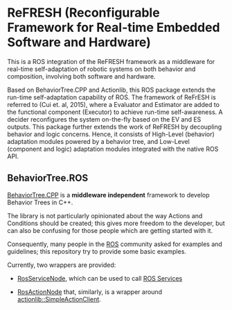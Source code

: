 # ReFRESH (Reconfigurable Framework for Real-time Embedded Software and Hardware)

This is a ROS integration of the ReFRESH framework as a middleware for real-time
self-adaptation of robotic systems on both behavior and composition, involving
both software and hardware.

Based on BehaviorTree.CPP and Actionlib, this ROS package extends the run-time
self-adaptation capability of ROS. The framework of ReFrESH is referred to
(Cui et. al, 2015), where a Evaluator and Estimator are added to the functional
component (Executor) to achieve run-time self-awareness. A decider reconfigures
the system on-the-fly based on the EV and ES outputs. This package further
extends the work of ReFRESH by decoupling behavior and logic concerns. Hence,
it consists of High-Level (behavior) adaptation modules powered by a behavior
tree, and Low-Level (component and logic) adaptation modules integrated with
the native ROS API.

## BehaviorTree.ROS

[BehaviorTree.CPP](https://github.com/BehaviorTree/BehaviorTree.CPP) is a __middleware independent__ framework 
to develop Behavior Trees in C++.

The library is not particularly opinionated about the way Actions and Conditions should be created; this gives
more freedom to the developer, but can also be confusing for those people which are getting started with it.

Consequently, many people in the [ROS](http://www.ros.org) community asked for examples and guidelines;
this repository try to provide some basic examples.

Currently, two wrappers are provided:

- [RosServiceNode](include/behaviortree_ros/bt_service_node.h), which can be used to call
  [ROS Services](http://wiki.ros.org/Services)

- [RosActionNode](include/behaviortree_ros/bt_action_node.h) that, similarly, is a wrapper around
  [actionlib::SimpleActionClient](http://wiki.ros.org/actionlib).


